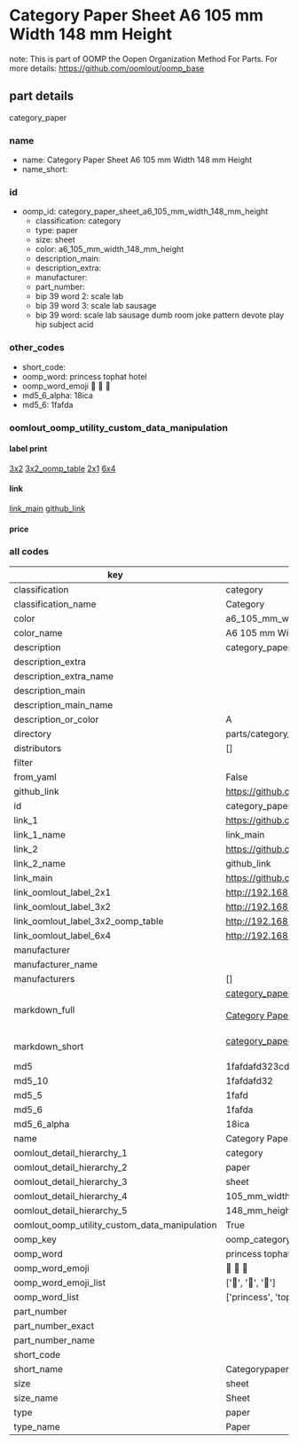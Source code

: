 # Category Paper Sheet A6 105 mm Width 148 mm Height  

note: This is part of OOMP the Oopen Organization Method For Parts. For more details: https://github.com/oomlout/oomp_base

##  part details



category_paper

### name
* name: Category Paper Sheet A6 105 mm Width 148 mm Height
* name_short: 
### id
* oomp_id: category_paper_sheet_a6_105_mm_width_148_mm_height
  * classification: category
  * type: paper
  * size: sheet
  * color: a6_105_mm_width_148_mm_height
  * description_main: 
  * description_extra: 
  * manufacturer: 
  * part_number: 
  * bip 39 word 2: scale lab
  * bip 39 word 3: scale lab sausage
  * bip 39 word: scale lab sausage dumb room joke pattern devote play hip subject acid

### other_codes
* short_code: 
* oomp_word: princess tophat hotel
* oomp_word_emoji :princess: :tophat: :hotel:
* md5_6_alpha: 18ica
* md5_6: 1fafda






### oomlout_oomp_utility_custom_data_manipulation
#### label print
[3x2](http://192.168.1.245:1112/?label=oomp%2018ica)
[3x2_oomp_table](http://192.168.1.107:1112/?label=oomp%2018ica)
[2x1](http://192.168.1.242:1112/?label=oomp%2018ica)
[6x4](http://192.168.1.55:1112/?label=oomp%2018ica)    

#### link

[link_main](https://github.com/oomlout/oomlout_oomp_current_version_messy/tree/main/parts/category_paper_sheet_a6_105_mm_width_148_mm_height) [github_link](https://github.com/oomlout/oomlout_oomp_part_src/tree/main/parts/category_paper_sheet_a6_105_mm_width_148_mm_height)                             

#### price







### all codes 
| key | value |  
| --- | --- |  
| classification | category |  
| classification_name | Category |  
| color | a6_105_mm_width_148_mm_height |  
| color_name | A6 105 mm Width 148 mm Height |  
| description | category_paper |  
| description_extra |  |  
| description_extra_name |  |  
| description_main |  |  
| description_main_name |  |  
| description_or_color | A  |  
| directory | parts/category_paper_sheet_a6_105_mm_width_148_mm_height |  
| distributors | [] |  
| filter |  |  
| from_yaml | False |  
| github_link | https://github.com/oomlout/oomlout_oomp_part_src/tree/main/parts/category_paper_sheet_a6_105_mm_width_148_mm_height |  
| id | category_paper_sheet_a6_105_mm_width_148_mm_height |  
| link_1 | https://github.com/oomlout/oomlout_oomp_current_version_messy/tree/main/parts/category_paper_sheet_a6_105_mm_width_148_mm_height |  
| link_1_name | link_main |  
| link_2 | https://github.com/oomlout/oomlout_oomp_part_src/tree/main/parts/category_paper_sheet_a6_105_mm_width_148_mm_height |  
| link_2_name | github_link |  
| link_main | https://github.com/oomlout/oomlout_oomp_current_version_messy/tree/main/parts/category_paper_sheet_a6_105_mm_width_148_mm_height |  
| link_oomlout_label_2x1 | http://192.168.1.242:1112/?label=oomp%2018ica |  
| link_oomlout_label_3x2 | http://192.168.1.245:1112/?label=oomp%2018ica |  
| link_oomlout_label_3x2_oomp_table | http://192.168.1.107:1112/?label=oomp%2018ica |  
| link_oomlout_label_6x4 | http://192.168.1.55:1112/?label=oomp%2018ica |  
| manufacturer |  |  
| manufacturer_name |  |  
| manufacturers | [] |  
| markdown_full | [category_paper_sheet_a6_105_mm_width_148_mm_height](https://github.com/oomlout/oomlout_oomp_current_version_messy/tree/main/parts/category_paper_sheet_a6_105_mm_width_148_mm_height)<br>[](https://github.com/oomlout/oomlout_oomp_current_version_messy/tree/main/parts/category_paper_sheet_a6_105_mm_width_148_mm_height)<br>[Category Paper Sheet A6 105 Mm Width 148 Mm Height](https://github.com/oomlout/oomlout_oomp_current_version_messy/tree/main/parts/category_paper_sheet_a6_105_mm_width_148_mm_height)<br><br> |  
| markdown_short | [category_paper_sheet_a6_105_mm_width_148_mm_height](https://github.com/oomlout/oomlout_oomp_current_version_messy/tree/main/parts/category_paper_sheet_a6_105_mm_width_148_mm_height)<br><br> |  
| md5 | 1fafdafd323cd429e15df43f7f5f0600 |  
| md5_10 | 1fafdafd32 |  
| md5_5 | 1fafd |  
| md5_6 | 1fafda |  
| md5_6_alpha | 18ica |  
| name | Category Paper Sheet A6 105 mm Width 148 mm Height |  
| oomlout_detail_hierarchy_1 | category |  
| oomlout_detail_hierarchy_2 | paper |  
| oomlout_detail_hierarchy_3 | sheet |  
| oomlout_detail_hierarchy_4 | 105_mm_width |  
| oomlout_detail_hierarchy_5 | 148_mm_height |  
| oomlout_oomp_utility_custom_data_manipulation | True |  
| oomp_key | oomp_category_paper_sheet_a6_105_mm_width_148_mm_height |  
| oomp_word | princess tophat hotel |  
| oomp_word_emoji | :princess: :tophat: :hotel: |  
| oomp_word_emoji_list | [':princess:', ':tophat:', ':hotel:'] |  
| oomp_word_list | ['princess', 'tophat', 'hotel'] |  
| part_number |  |  
| part_number_exact |  |  
| part_number_name |  |  
| short_code |  |  
| short_name | Categorypaper |  
| size | sheet |  
| size_name | Sheet |  
| type | paper |  
| type_name | Paper |  
